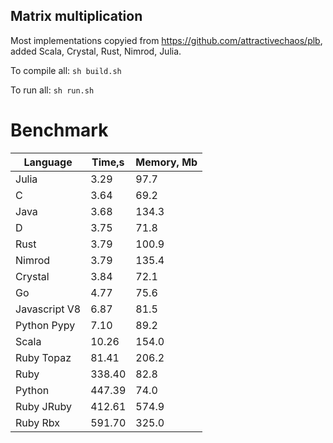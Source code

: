 Matrix multiplication
---------------------

Most implementations copyied from https://github.com/attractivechaos/plb, added Scala, Crystal, Rust, Nimrod, Julia.

To compile all: `sh build.sh`

To run all: `sh run.sh`

# Benchmark

| Language        | Time,s  | Memory, Mb |
| --------------- | ------- | ---------- |
| Julia           | 3.29    | 97.7       |
| C               | 3.64    | 69.2       |
| Java            | 3.68    | 134.3      |
| D               | 3.75    | 71.8       |
| Rust            | 3.79    | 100.9      |
| Nimrod          | 3.79    | 135.4      |
| Crystal         | 3.84    | 72.1       |
| Go              | 4.77    | 75.6       |
| Javascript V8   | 6.87    | 81.5       |
| Python Pypy     | 7.10    | 89.2       |
| Scala           | 10.26   | 154.0      |
| Ruby Topaz      | 81.41   | 206.2      |
| Ruby            | 338.40  | 82.8       |
| Python          | 447.39  | 74.0       |
| Ruby JRuby      | 412.61  | 574.9      |
| Ruby Rbx        | 591.70  | 325.0      |
